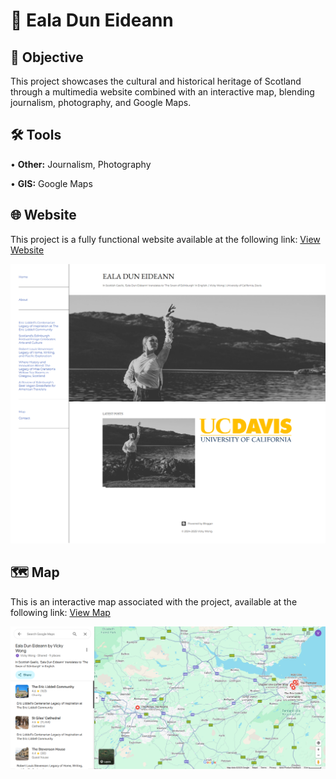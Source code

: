 # 🦢 Eala Dun Eideann
## 🎯 Objective <br>
This project showcases the cultural and historical heritage of Scotland through a multimedia website combined with an interactive map, blending journalism, photography, and Google Maps. <p>
## 🛠️ Tools <br>
• <b>Other:</b> Journalism, Photography <p>
• <b>GIS:</b> Google Maps <p>
## 🌐 Website <br>
This project is a fully functional website available at the following link: [View Website](https://ealaduneideann.blogspot.com/) <p>
![me](https://github.com/redefiningvicky/Eala-Dun-Eideann/blob/5ea65e32b9f715c23775afacc356a4201f81a6ae/Eala_Dun_Eideann_Blog.png)
## 🗺️ Map <br>
This is an interactive map associated with the project, available at the following link: [View Map](https://maps.app.goo.gl/4zdEjw6ytKLdveuUA) <p>
![me](https://github.com/redefiningvicky/Eala-Dun-Eideann/blob/4fce71f55c1f62b27ed7cd8fc9dbdbcf02e25cba/Eala_Dun_Eideann_Map_Color.png)
